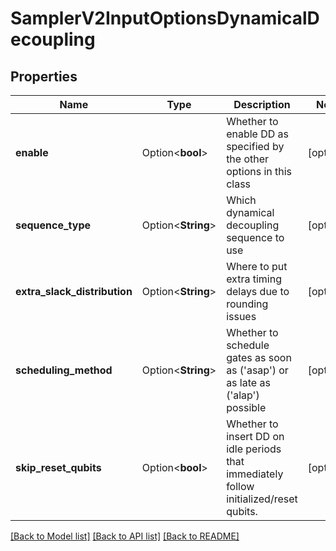 # SamplerV2InputOptionsDynamicalDecoupling

## Properties

Name | Type | Description | Notes
------------ | ------------- | ------------- | -------------
**enable** | Option<**bool**> | Whether to enable DD as specified by the other options in this class | [optional]
**sequence_type** | Option<**String**> | Which dynamical decoupling sequence to use | [optional]
**extra_slack_distribution** | Option<**String**> | Where to put extra timing delays due to rounding issues | [optional]
**scheduling_method** | Option<**String**> | Whether to schedule gates as soon as ('asap') or as late as ('alap') possible | [optional]
**skip_reset_qubits** | Option<**bool**> | Whether to insert DD on idle periods that immediately follow initialized/reset qubits. | [optional]

[[Back to Model list]](../README.md#documentation-for-models) [[Back to API list]](../README.md#documentation-for-api-endpoints) [[Back to README]](../README.md)


